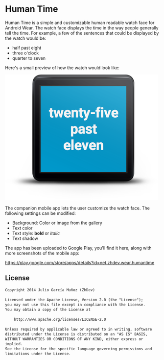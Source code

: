 # Human Time

Human Time is a simple and customizable human readable watch face for Android Wear. The watch face displays the time in the way people generally tell the time. For example, a few of the sentences that could be displayed by the watch would be:

* half past eight
* three o'clock
* quarter to seven

Here's a small preview of how the watch would look like:

![Watch face preview](/images/preview-square.png?raw=true)

The companion mobile app lets the user customize the watch face. The following settings can be modified:

* Background: Color or image from the gallery
* Text color
* Text style: **bold** or _italic_
* Text shadow

The app has been uploaded to Google Play, you'll find it here, along with more screenshots of the mobile app:

https://play.google.com/store/apps/details?id=net.zhdev.wear.humantime

## License
```
Copyright 2014 Julio García Muñoz (ZhDev)

Licensed under the Apache License, Version 2.0 (the "License");
you may not use this file except in compliance with the License.
You may obtain a copy of the License at

    http://www.apache.org/licenses/LICENSE-2.0

Unless required by applicable law or agreed to in writing, software
distributed under the License is distributed on an "AS IS" BASIS,
WITHOUT WARRANTIES OR CONDITIONS OF ANY KIND, either express or implied.
See the License for the specific language governing permissions and
limitations under the License.
```
